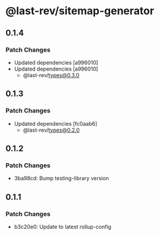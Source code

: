 # @last-rev/sitemap-generator

## 0.1.4

### Patch Changes

- Updated dependencies [a996010]
- Updated dependencies [a996010]
  - @last-rev/types@0.3.0

## 0.1.3

### Patch Changes

- Updated dependencies [fc0aab6]
  - @last-rev/types@0.2.0

## 0.1.2

### Patch Changes

- 3ba98cd: Bump testing-library version

## 0.1.1

### Patch Changes

- b3c20e0: Update to latest rollup-config
